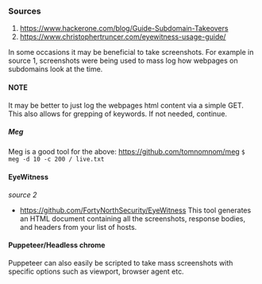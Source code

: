 ### Sources
1) https://www.hackerone.com/blog/Guide-Subdomain-Takeovers
2) https://www.christophertruncer.com/eyewitness-usage-guide/

In some occasions it may be beneficial to take screenshots. For example in source 1, screenshots were being used to mass log how webpages on subdomains look at the time.

#### NOTE
It may be better to just log the webpages html content via a simple GET. This also allows for grepping of keywords. If not needed, continue.
##### Meg
Meg is a good tool for the above: https://github.com/tomnomnom/meg
`$ meg -d 10 -c 200 / live.txt`

#### EyeWitness
*source 2*
- https://github.com/FortyNorthSecurity/EyeWitness
This tool generates an HTML document containing all the screenshots, response bodies, and headers from your list of hosts.

#### Puppeteer/Headless chrome
Puppeteer can also easily be scripted to take mass screenshots with specific options such as viewport, browser agent etc.
